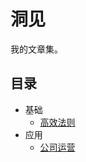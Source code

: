 # 洞见
我的文章集。

## 目录
* 基础
  * [高效法则](content/effective/README.md)
* 应用
  * [公司运营](content/application/company.md)
